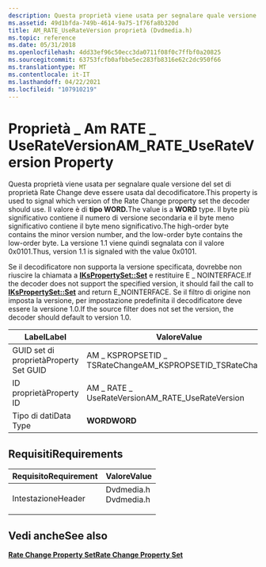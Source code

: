 ```yaml
---
description: Questa proprietà viene usata per segnalare quale versione del set di proprietà Rate Change deve essere usata dal decodificatore.
ms.assetid: 49d1bfda-749b-4614-9a75-1f76fa8b320d
title: AM_RATE_UseRateVersion proprietà (Dvdmedia.h)
ms.topic: reference
ms.date: 05/31/2018
ms.openlocfilehash: 4dd33ef96c50ecc3da0711f08f0c7ffbf0a20825
ms.sourcegitcommit: 63753fcfb0afbbe5ec283fb8316e62c2dc950f66
ms.translationtype: MT
ms.contentlocale: it-IT
ms.lasthandoff: 04/22/2021
ms.locfileid: "107910219"
---
```

# <a name="am_rate_userateversion-property"></a><span data-ttu-id="b7259-103">Proprietà \_ Am RATE \_ UseRateVersion</span><span class="sxs-lookup"><span data-stu-id="b7259-103">AM\_RATE\_UseRateVersion Property</span></span>

<span data-ttu-id="b7259-104">Questa proprietà viene usata per segnalare quale versione del set di proprietà Rate Change deve essere usata dal decodificatore.</span><span class="sxs-lookup"><span data-stu-id="b7259-104">This property is used to signal which version of the Rate Change property set the decoder should use.</span></span> <span data-ttu-id="b7259-105">Il valore è di **tipo WORD.**</span><span class="sxs-lookup"><span data-stu-id="b7259-105">The value is a **WORD** type.</span></span> <span data-ttu-id="b7259-106">Il byte più significativo contiene il numero di versione secondaria e il byte meno significativo contiene il byte meno significativo.</span><span class="sxs-lookup"><span data-stu-id="b7259-106">The high-order byte contains the minor version number, and the low-order byte contains the low-order byte.</span></span> <span data-ttu-id="b7259-107">La versione 1.1 viene quindi segnalata con il valore 0x0101.</span><span class="sxs-lookup"><span data-stu-id="b7259-107">Thus, version 1.1 is signaled with the value 0x0101.</span></span>

<span data-ttu-id="b7259-108">Se il decodificatore non supporta la versione specificata, dovrebbe non riuscire la chiamata a [**IKsPropertySet::Set**](ikspropertyset-set.md) e restituire E \_ NOINTERFACE.</span><span class="sxs-lookup"><span data-stu-id="b7259-108">If the decoder does not support the specified version, it should fail the call to [**IKsPropertySet::Set**](ikspropertyset-set.md) and return E\_NOINTERFACE.</span></span> <span data-ttu-id="b7259-109">Se il filtro di origine non imposta la versione, per impostazione predefinita il decodificatore deve essere la versione 1.0.</span><span class="sxs-lookup"><span data-stu-id="b7259-109">If the source filter does not set the version, the decoder should default to version 1.0.</span></span>



| <span data-ttu-id="b7259-110">Label</span><span class="sxs-lookup"><span data-stu-id="b7259-110">Label</span></span> | <span data-ttu-id="b7259-111">Valore</span><span class="sxs-lookup"><span data-stu-id="b7259-111">Value</span></span> |
|-------------------|-------------------------------|
| <span data-ttu-id="b7259-112">GUID set di proprietà</span><span class="sxs-lookup"><span data-stu-id="b7259-112">Property Set GUID</span></span> | <span data-ttu-id="b7259-113">AM \_ KSPROPSETID \_ TSRateChange</span><span class="sxs-lookup"><span data-stu-id="b7259-113">AM\_KSPROPSETID\_TSRateChange</span></span> |
| <span data-ttu-id="b7259-114">ID proprietà</span><span class="sxs-lookup"><span data-stu-id="b7259-114">Property ID</span></span>       | <span data-ttu-id="b7259-115">AM \_ RATE \_ UseRateVersion</span><span class="sxs-lookup"><span data-stu-id="b7259-115">AM\_RATE\_UseRateVersion</span></span>      |
| <span data-ttu-id="b7259-116">Tipo di dati</span><span class="sxs-lookup"><span data-stu-id="b7259-116">Data Type</span></span>         | <span data-ttu-id="b7259-117">**WORD**</span><span class="sxs-lookup"><span data-stu-id="b7259-117">**WORD**</span></span>                      |



 

## <a name="requirements"></a><span data-ttu-id="b7259-118">Requisiti</span><span class="sxs-lookup"><span data-stu-id="b7259-118">Requirements</span></span>



| <span data-ttu-id="b7259-119">Requisito</span><span class="sxs-lookup"><span data-stu-id="b7259-119">Requirement</span></span> | <span data-ttu-id="b7259-120">Valore</span><span class="sxs-lookup"><span data-stu-id="b7259-120">Value</span></span> |
|-------------------|---------------------------------------------------------------------------------------|
| <span data-ttu-id="b7259-121">Intestazione</span><span class="sxs-lookup"><span data-stu-id="b7259-121">Header</span></span><br/> | <dl> <span data-ttu-id="b7259-122"><dt>Dvdmedia.h</dt></span><span class="sxs-lookup"><span data-stu-id="b7259-122"><dt>Dvdmedia.h</dt></span></span> </dl> |



## <a name="see-also"></a><span data-ttu-id="b7259-123">Vedi anche</span><span class="sxs-lookup"><span data-stu-id="b7259-123">See also</span></span>

<dl> <dt>

[<span data-ttu-id="b7259-124">**Rate Change Property Set**</span><span class="sxs-lookup"><span data-stu-id="b7259-124">**Rate Change Property Set**</span></span>](rate-change-property-set.md)
</dt> </dl>

 

 




